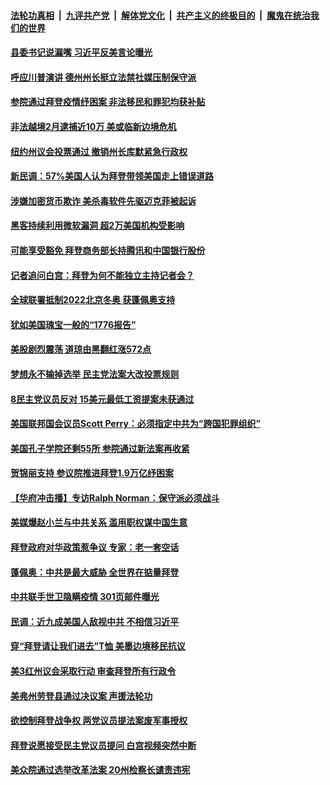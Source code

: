 

####  [法轮功真相](../../../../basic/blob/master/README.md?t=03071301) &nbsp;|&nbsp; [九评共产党](../../../../9ping.md/blob/master/README.md?t=03071301) &nbsp;|&nbsp; [解体党文化](../../../../jtdwh.md/blob/master/README.md?t=03071301)  &nbsp;|&nbsp; [共产主义的终极目的](../../../../gczydzjmd.md/blob/master/README.md?t=03071301) &nbsp;|&nbsp; [魔鬼在统治我们的世界](../../../../mgztzwmdsj.md/blob/master/README.md?t=03071301) 

#### [县委书记说漏嘴 习近平反美言论曝光](../pages/prog203/a103068633.md?t=03071301) 

#### [呼应川普演讲 德州州长挺立法禁社媒压制保守派](../pages/prog203/a103068512.md?t=03071301) 

#### [参院通过拜登疫情纾困案 非法移民和罪犯均获补贴](../pages/prog203/a103068494.md?t=03071301) 

#### [非法越境2月逮捕近10万 美或临新边境危机](../pages/prog203/a103068496.md?t=03071301) 

#### [纽约州议会投票通过 撤销州长库默紧急行政权](../pages/prog203/a103068399.md?t=03071301) 

#### [新民调：57%美国人认为拜登带领美国走上错误道路](../pages/prog203/a103068388.md?t=03071301) 

#### [涉嫌加密货币欺诈 美杀毒软件先驱迈克菲被起诉](../pages/prog203/a103068274.md?t=03071301) 

#### [黑客持续利用微软漏洞 超2万美国机构受影响](../pages/prog203/a103068266.md?t=03071301) 

#### [可能享受豁免 拜登商务部长持腾讯和中国银行股份](../pages/prog203/a103068263.md?t=03071301) 

#### [记者追问白宫：拜登为何不能独立主持记者会？](../pages/prog203/a103068114.md?t=03071301) 

#### [全球联署抵制2022北京冬奥 获蓬佩奥支持](../pages/prog203/a103068089.md?t=03071301) 

#### [犹如美国瑰宝一般的“1776报告”](../pages/prog203/a103068093.md?t=03071301) 

#### [美股剧烈震荡 道琼由黑翻红涨572点](../pages/prog203/a103067974.md?t=03071301) 

#### [梦想永不输掉选举 民主党法案大改投票规则](../pages/prog203/a103067536.md?t=03071301) 

#### [8民主党议员反对 15美元最低工资提案未获通过](../pages/prog203/a103067826.md?t=03071301) 

#### [美国联邦国会议员Scott Perry：必须指定中共为“跨国犯罪组织”](../pages/prog203/a103067871.md?t=03071301) 

#### [美国孔子学院还剩55所 参院通过新法案再收紧](../pages/prog203/a103067838.md?t=03071301) 

#### [贺锦丽支持 参议院推进拜登1.9万亿纾困案](../pages/prog203/a103067658.md?t=03071301) 

#### [【华府冲击播】专访Ralph Norman：保守派必须战斗](../pages/prog203/a103067610.md?t=03071301) 

#### [美媒爆赵小兰与中共关系 滥用职权谋中国生意](../pages/prog203/a103067330.md?t=03071301) 

#### [拜登政府对华政策惹争议 专家：老一套空话](../pages/prog203/a103067272.md?t=03071301) 

#### [蓬佩奥：中共是最大威胁 全世界在掂量拜登](../pages/prog203/a103067236.md?t=03071301) 

#### [中共联手世卫隐瞒疫情 301页邮件曝光](../pages/prog203/a103067197.md?t=03071301) 

#### [民调：近九成美国人敌视中共 不相信习近平](../pages/prog203/a103067151.md?t=03071301) 

#### [穿“拜登请让我们进去”T恤 美墨边境移民抗议](../pages/prog203/a103066784.md?t=03071301) 

#### [美3红州议会采取行动 审查拜登所有行政令](../pages/prog203/a103067060.md?t=03071301) 

#### [美弗州劳登县通过决议案 声援法轮功](../pages/prog203/a103067066.md?t=03071301) 

#### [欲控制拜登战争权 两党议员提法案废军事授权](../pages/prog203/a103066779.md?t=03071301) 

#### [拜登说愿接受民主党议员提问 白宫视频突然中断](../pages/prog203/a103066988.md?t=03071301) 

#### [美众院通过选举改革法案 20州检察长谴责违宪](../pages/prog203/a103066843.md?t=03071301) 

